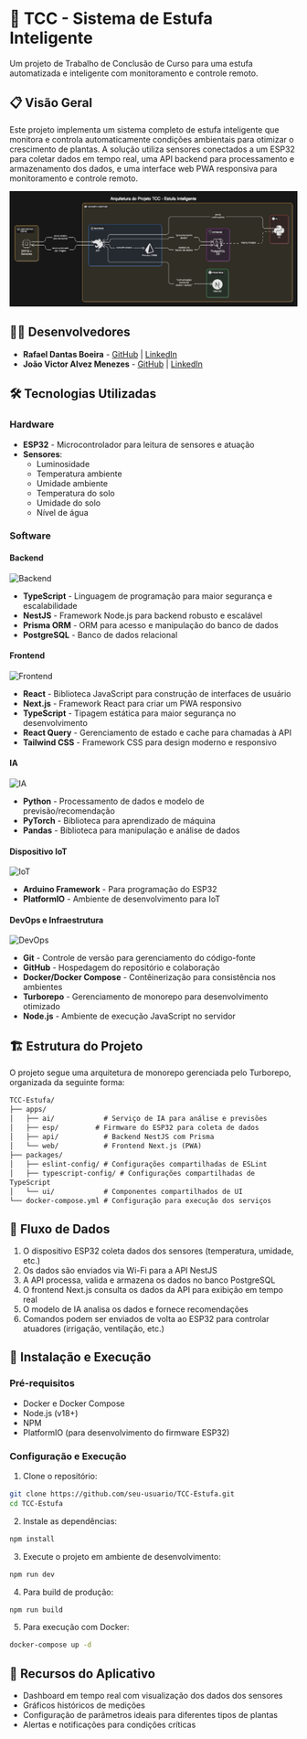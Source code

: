# 🌱 TCC - Sistema de Estufa Inteligente

Um projeto de Trabalho de Conclusão de Curso para uma estufa automatizada e inteligente com monitoramento e controle remoto.

## 📋 Visão Geral

Este projeto implementa um sistema completo de estufa inteligente que monitora e controla automaticamente condições ambientais para otimizar o crescimento de plantas. A solução utiliza sensores conectados a um ESP32 para coletar dados em tempo real, uma API backend para processamento e armazenamento dos dados, e uma interface web PWA responsiva para monitoramento e controle remoto.

![Arquitetura do Projeto](/files/Arquitetura.png)

## 👨‍💻 Desenvolvedores

- **Rafael Dantas Boeira** - [GitHub](https://github.com/Danzokka) | [LinkedIn](URL_DO_SEU_LINKEDIN)
- **João Victor Alvez Menezes** - [GitHub](URL_DO_GITHUB_DO_JOAO) | [LinkedIn](URL_DO_LINKEDIN_DO_JOAO)

## 🛠️ Tecnologias Utilizadas

### Hardware

- **ESP32** - Microcontrolador para leitura de sensores e atuação
- **Sensores**:
  - Luminosidade
  - Temperatura ambiente
  - Umidade ambiente
  - Temperatura do solo
  - Umidade do solo
  - Nível de água

### Software

#### Backend

![Backend](https://go-skill-icons.vercel.app/api/icons?i=typescript,nestjs,prisma,postgresql,docker)

- **TypeScript** - Linguagem de programação para maior segurança e escalabilidade
- **NestJS** - Framework Node.js para backend robusto e escalável
- **Prisma ORM** - ORM para acesso e manipulação do banco de dados
- **PostgreSQL** - Banco de dados relacional

#### Frontend

![Frontend](https://go-skill-icons.vercel.app/api/icons?i=typescript,react,nextjs,reactquery,tailwindcss)

- **React** - Biblioteca JavaScript para construção de interfaces de usuário
- **Next.js** - Framework React para criar um PWA responsivo
- **TypeScript** - Tipagem estática para maior segurança no desenvolvimento
- **React Query** - Gerenciamento de estado e cache para chamadas à API
- **Tailwind CSS** - Framework CSS para design moderno e responsivo

#### IA

![IA](https://go-skill-icons.vercel.app/api/icons?i=python,pytorch,pandas)

- **Python** - Processamento de dados e modelo de previsão/recomendação
- **PyTorch** - Biblioteca para aprendizado de máquina
- **Pandas** - Biblioteca para manipulação e análise de dados

#### Dispositivo IoT

![IoT](https://go-skill-icons.vercel.app/api/icons?i=arduino,platformio)

- **Arduino Framework** - Para programação do ESP32
- **PlatformIO** - Ambiente de desenvolvimento para IoT

#### DevOps e Infraestrutura

![DevOps](https://go-skill-icons.vercel.app/api/icons?i=docker,git,github,githubactions,nodejs)

- **Git** - Controle de versão para gerenciamento do código-fonte
- **GitHub** - Hospedagem do repositório e colaboração
- **Docker/Docker Compose** - Contêinerização para consistência nos ambientes
- **Turborepo** - Gerenciamento de monorepo para desenvolvimento otimizado
- **Node.js** - Ambiente de execução JavaScript no servidor

## 🏗️ Estrutura do Projeto

O projeto segue uma arquitetura de monorepo gerenciada pelo Turborepo, organizada da seguinte forma:

```
TCC-Estufa/
├── apps/
│   ├── ai/            # Serviço de IA para análise e previsões
│   ├── esp/         # Firmware do ESP32 para coleta de dados
│   ├── api/           # Backend NestJS com Prisma
│   └── web/           # Frontend Next.js (PWA)
├── packages/
│   ├── eslint-config/ # Configurações compartilhadas de ESLint
│   ├── typescript-config/ # Configurações compartilhadas de TypeScript
│   └── ui/            # Componentes compartilhados de UI
└── docker-compose.yml # Configuração para execução dos serviços
```

## 🔄 Fluxo de Dados

1. O dispositivo ESP32 coleta dados dos sensores (temperatura, umidade, etc.)
2. Os dados são enviados via Wi-Fi para a API NestJS
3. A API processa, valida e armazena os dados no banco PostgreSQL
4. O frontend Next.js consulta os dados da API para exibição em tempo real
5. O modelo de IA analisa os dados e fornece recomendações
6. Comandos podem ser enviados de volta ao ESP32 para controlar atuadores (irrigação, ventilação, etc.)

## 🚀 Instalação e Execução

### Pré-requisitos

- Docker e Docker Compose
- Node.js (v18+)
- NPM
- PlatformIO (para desenvolvimento do firmware ESP32)

### Configuração e Execução

1. Clone o repositório:

```bash
git clone https://github.com/seu-usuario/TCC-Estufa.git
cd TCC-Estufa
```

2. Instale as dependências:

```bash
npm install
```

3. Execute o projeto em ambiente de desenvolvimento:

```bash
npm run dev
```

4. Para build de produção:

```bash
npm run build
```

5. Para execução com Docker:

```bash
docker-compose up -d
```

## 📱 Recursos do Aplicativo

- Dashboard em tempo real com visualização dos dados dos sensores
- Gráficos históricos de medições
- Configuração de parâmetros ideais para diferentes tipos de plantas
- Alertas e notificações para condições críticas

